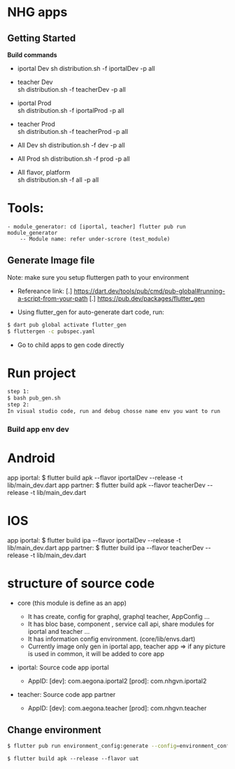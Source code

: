 # NHG apps

## Getting Started

**Build commands**

- iportal Dev
  sh distribution.sh -f iportalDev -p all

- teacher Dev  
  sh distribution.sh -f teacherDev -p all

- iportal Prod  
  sh distribution.sh -f iportalProd -p all

- teacher Prod  
  sh distribution.sh -f teacherProd -p all

- All Dev
  sh distribution.sh -f dev -p all

- All Prod
  sh distribution.sh -f prod -p all

- All flavor, platform  
  sh distribution.sh -f all -p all

# Tools:

```
- module_generator: cd [iportal, teacher] flutter pub run module_generator
    -- Module name: refer under-scrore (test_module)
```

## Generate Image file
Note: make sure you setup fluttergen path to your environment
- Refereance link: 
[.] https://dart.dev/tools/pub/cmd/pub-global#running-a-script-from-your-path
[.] https://pub.dev/packages/flutter_gen

- Using flutter_gen for auto-generate dart code, run:

```bash
$ dart pub global activate flutter_gen
$ fluttergen -c pubspec.yaml
```
- Go to child apps to gen code directly

# Run project

```bash
step 1:
$ bash pub_gen.sh
step 2:
In visual studio code, run and debug chosse name env you want to run
```

### Build app env dev

# Android

app iportal: $ flutter build apk --flavor iportalDev --release -t lib/main_dev.dart
app partner: $ flutter build apk --flavor teacherDev --release -t lib/main_dev.dart

# IOS

app iportal: $ flutter build ipa --flavor iportalDev --release -t lib/main_dev.dart
app partner: $ flutter build ipa --flavor teacherDev --release -t lib/main_dev.dart

# structure of source code

- core (this module is define as an app)
  - It has create, config for graphql, graphql teacher, AppConfig ...
  - It has bloc base, component , service call api, share modules for iportal and teacher ...
  - It has information config environment. (core/lib/envs.dart)
  - Currently image only gen in iportal app, teacher app => if any picture is used in common, it will be added to core app

- iportal: Source code app iportal
  - AppID:
    [dev]: com.aegona.iportal2
    [prod]: com.nhgvn.iportal2
- teacher: Source code app partner
  - AppID:
    [dev]: com.aegona.teacher
    [prod]: com.nhgvn.teacher

## Change environment
``` bash
$ flutter pub run environment_config:generate --config=environment_config.yaml --config-extension=$environment_name
```
```
$ flutter build apk --release --flavor uat
```
